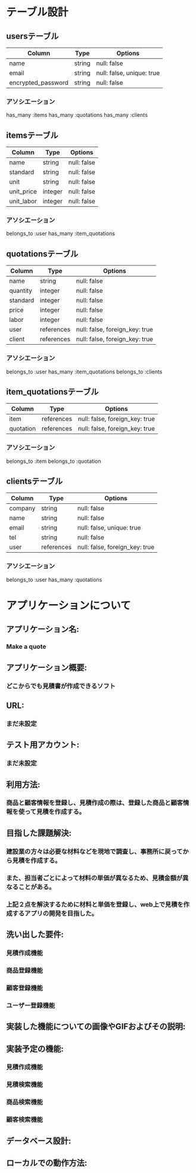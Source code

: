 # テーブル設計

## usersテーブル
| Column                | Type        | Options                        |
| --------------------- | ----------- | ------------------------------ |
| name                  | string      | null: false                    |
| email                 | string      | null: false, unique: true      |
| encrypted_password    | string      | null: false                    |

### アソシエーション
has_many :items
has_many :quotations
has_many :clients

## itemsテーブル
| Column                | Type        | Options                        |
| --------------------- | ----------- | ------------------------------ |
| name                  | string      | null: false                    |
| standard              | string      | null: false                    |
| unit                  | string      | null: false                    |
| unit_price            | integer     | null: false                    |
| unit_labor            | integer     | null: false                    |

### アソシエーション
belongs_to :user
has_many :item_quotations

## quotationsテーブル
| Column                | Type        | Options                        |
| --------------------- | ----------- | ------------------------------ |
| name                  | string      | null: false                    |
| quantity              | integer     | null: false                    |
| standard              | integer     | null: false                    |
| price                 | integer     | null: false                    |
| labor                 | integer     | null: false                    |
| user                  | references  | null: false, foreign_key: true |
| client                | references  | null: false, foreign_key: true |

### アソシエーション
belongs_to :user
has_many :item_quotations
belongs_to :clients

## item_quotationsテーブル
| Column                | Type        | Options                        |
| --------------------- | ----------- | ------------------------------ |
| item                  | references  | null: false, foreign_key: true |
| quotation             | references  | null: false, foreign_key: true |

### アソシエーション
belongs_to :item
belongs_to :quotation

## clientsテーブル
| Column                | Type        | Options                        |
| --------------------- | ----------- | ------------------------------ |
| company               | string      | null: false                    |
| name                  | string      | null: false                    |
| email                 | string      | null: false, unique: true      |
| tel                   | string      | null: false                    |
| user                  | references  | null: false, foreign_key: true |

### アソシエーション
belongs_to :user
has_many :quotations

# アプリケーションについて

## アプリケーション名:
### Make a quote

## アプリケーション概要:
### どこからでも見積書が作成できるソフト

## URL:
### まだ未設定

## テスト用アカウント:
### まだ未設定

## 利用方法:
### 商品と顧客情報を登録し、見積作成の際は、登録した商品と顧客情報を使って見積を作成する。

## 目指した課題解決:
### 建設業の方々は必要な材料などを現地で調査し、事務所に戻ってから見積を作成する。
### また、担当者ごとによって材料の単価が異なるため、見積金額が異なることがある。
### 上記２点を解決するために材料と単価を登録し、web上で見積を作成するアプリの開発を目指した。

## 洗い出した要件:
### 見積作成機能
### 商品登録機能
### 顧客登録機能
### ユーザー登録機能

## 実装した機能についての画像やGIFおよびその説明: 

## 実装予定の機能:
### 見積作成機能
### 見積検索機能
### 商品検索機能
### 顧客検索機能

## データベース設計: 

## ローカルでの動作方法: 
